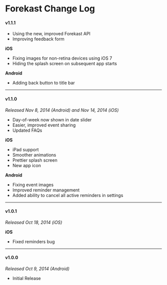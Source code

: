 # Forekast Change Log

#### v1.1.1

 * Using the new, improved Forekast API
 * Improving feedback form

__iOS__

 * Fixing images for non-retina devices using iOS 7 
 * Hiding the splash screen on subsequent app starts

__Android__

 * Adding back button to title bar

---

#### v1.1.0

_Released Nov 8, 2014 (Android) and Nov 14, 2014 (iOS)_

 * Day-of-week now shown in date slider
 * Easier, improved event sharing
 * Updated FAQs

__iOS__

 * iPad support
 * Smoother animations
 * Prettier splash screen
 * New app icon

__Android__

 * Fixing event images
 * Improved reminder management 
 * Added ability to cancel all active reminders in settings

---

#### v1.0.1

_Released Oct 18, 2014 (iOS)_

__iOS__

 * Fixed reminders bug

---

#### v1.0.0

_Released Oct 9, 2014 (Android)_

 * Initial Release